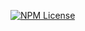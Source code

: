 [![NPM License](https://img.shields.io/npm/l/mathjslab)](https://github.com/MathJSLab/mathjslab/blob/main/LICENSE)
